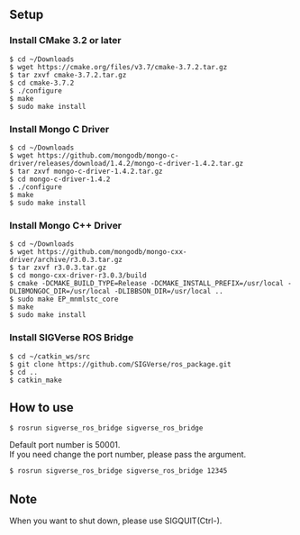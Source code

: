 ## Setup

### Install CMake 3.2 or later

```bash:
$ cd ~/Downloads
$ wget https://cmake.org/files/v3.7/cmake-3.7.2.tar.gz
$ tar zxvf cmake-3.7.2.tar.gz
$ cd cmake-3.7.2
$ ./configure
$ make
$ sudo make install
```

### Install Mongo C Driver

```bash:
$ cd ~/Downloads
$ wget https://github.com/mongodb/mongo-c-driver/releases/download/1.4.2/mongo-c-driver-1.4.2.tar.gz
$ tar zxvf mongo-c-driver-1.4.2.tar.gz
$ cd mongo-c-driver-1.4.2
$ ./configure
$ make
$ sudo make install
```

### Install Mongo C++ Driver

```bash:
$ cd ~/Downloads
$ wget https://github.com/mongodb/mongo-cxx-driver/archive/r3.0.3.tar.gz
$ tar zxvf r3.0.3.tar.gz
$ cd mongo-cxx-driver-r3.0.3/build
$ cmake -DCMAKE_BUILD_TYPE=Release -DCMAKE_INSTALL_PREFIX=/usr/local -DLIBMONGOC_DIR=/usr/local -DLIBBSON_DIR=/usr/local ..
$ sudo make EP_mnmlstc_core
$ make
$ sudo make install
```

### Install SIGVerse ROS Bridge

```bash:
$ cd ~/catkin_ws/src
$ git clone https://github.com/SIGVerse/ros_package.git
$ cd ..
$ catkin_make
```


## How to use

```bash:
$ rosrun sigverse_ros_bridge sigverse_ros_bridge
```

Default port number is 50001.  
If you need change the port number, please pass the argument.

```bash
$ rosrun sigverse_ros_bridge sigverse_ros_bridge 12345
```


## Note

When you want to shut down, please use SIGQUIT(Ctrl-\).


